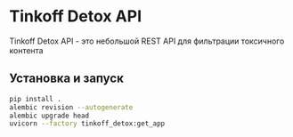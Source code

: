 # Tinkoff Detox API

Tinkoff Detox API - это небольшой REST API для фильтрации токсичного контента

## Установка и запуск

```sh
pip install .
alembic revision --autogenerate
alembic upgrade head
uvicorn --factory tinkoff_detox:get_app
```